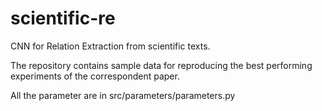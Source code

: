 # scientific-re
CNN for Relation Extraction from scientific texts.

The repository contains sample data for reproducing the best performing experiments of the correspondent paper.

All the parameter are in src/parameters/parameters.py
